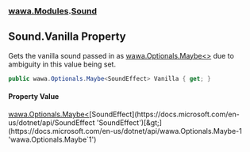 ### [wawa.Modules](wawa.Modules.md 'wawa.Modules').[Sound](Sound.md 'wawa.Modules.Sound')

## Sound.Vanilla Property

Gets the vanilla sound passed in as [wawa.Optionals.Maybe&lt;&gt;](https://docs.microsoft.com/en-us/dotnet/api/wawa.Optionals.Maybe-1 'wawa.Optionals.Maybe`1') due to ambiguity in this value being set.

```csharp
public wawa.Optionals.Maybe<SoundEffect> Vanilla { get; }
```

#### Property Value
[wawa.Optionals.Maybe&lt;](https://docs.microsoft.com/en-us/dotnet/api/wawa.Optionals.Maybe-1 'wawa.Optionals.Maybe`1')[SoundEffect](https://docs.microsoft.com/en-us/dotnet/api/SoundEffect 'SoundEffect')[&gt;](https://docs.microsoft.com/en-us/dotnet/api/wawa.Optionals.Maybe-1 'wawa.Optionals.Maybe`1')